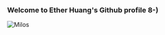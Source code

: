 ### Welcome to Ether Huang's Github profile 8-)

![Milos](https://media.giphy.com/media/SXlmEUowKDP8LX5f3l/giphy.gif)

<!--
**etheriuman/etheriuman** is a ✨ _special_ ✨ repository because its `README.md` (this file) appears on your GitHub profile.

Here are some ideas to get you started:

- 🔭 I’m currently working on ...
- 🌱 I’m currently learning ...
- 👯 I’m looking to collaborate on ...
- 🤔 I’m looking for help with ...
- 💬 Ask me about ...
- 📫 How to reach me: ...
- 😄 Pronouns: ...
- ⚡ Fun fact: ...
-->
